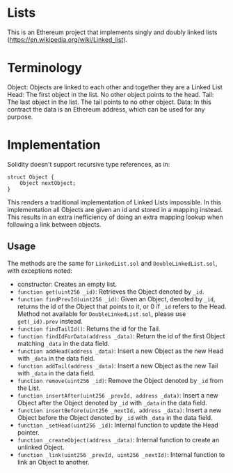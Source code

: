 # Lists

This is an Ethereum project that implements singly and doubly linked lists (https://en.wikipedia.org/wiki/Linked_list).

# Terminology
Object: Objects are linked to each other and together they are a Linked List
Head: The first object in the list. No other object points to the head.
Tail: The last object in the list. The tail points to no other object.
Data: In this contract the data is an Ethereum address, which can be used for any purpose.

# Implementation
Solidity doesn't support recursive type references, as in:
```
struct Object {
    Object nextObject;
}
```
This renders a traditional implementation of Linked Lists impossible. In this implementation all Objects are given an id and stored in a mapping instead. This results in an extra inefficiency of doing an extra mapping lookup when following a link between objects.

## Usage

The methods are the same for `LinkedList.sol` and `DoubleLinkedList.sol`, with exceptions noted:
* constructor: Creates an empty list.
* `function get(uint256 _id)`: Retrieves the Object denoted by `_id`.
* `function findPrevId(uint256 _id)`: Given an Object, denoted by `_id`, returns the id of the Object that points to it, or 0 if `_id` refers to the Head. Method not available for `DoubleLinkedList.sol`, please use `get(_id).prev` instead.
* `function findTailId()`: Returns the id for the Tail.
* `function findIdForData(address _data)`: Return the id of the first Object matching `_data` in the data field.
* `function addHead(address _data)`: Insert a new Object as the new Head with `_data` in the data field.
* `function addTail(address _data)`: Insert a new Object as the new Tail with `_data` in the data field.
* `function remove(uint256 _id)`: Remove the Object denoted by `_id` from the List.
* `function insertAfter(uint256 _prevId, address _data)`: Insert a new Object after the Object denoted by `_id` with `_data` in the data field.
* `function insertBefore(uint256 _nextId, address _data)`: Insert a new Object before the Object denoted by `_id` with `_data` in the data field.
* `function _setHead(uint256 _id)`: Internal function to update the Head pointer.
* `function _createObject(address _data)`: Internal function to create an unlinked Object.
* `function _link(uint256 _prevId, uint256 _nextId)`: Internal function to link an Object to another.